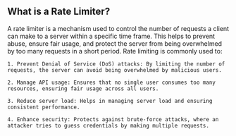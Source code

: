 ## What is a Rate Limiter?

A rate limiter is a mechanism used to control the number of requests a client can make to a server within a specific time frame. This helps to prevent abuse, ensure fair usage, and protect the server from being overwhelmed by too many requests in a short period. Rate limiting is commonly used to:

    1. Prevent Denial of Service (DoS) attacks: By limiting the number of requests, the server can avoid being overwhelmed by malicious users.

    2. Manage API usage: Ensures that no single user consumes too many resources, ensuring fair usage across all users.

    3. Reduce server load: Helps in managing server load and ensuring consistent performance.

    4. Enhance security: Protects against brute-force attacks, where an attacker tries to guess credentials by making multiple requests.